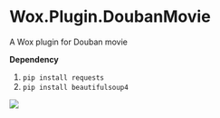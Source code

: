 Wox.Plugin.DoubanMovie
======================

A Wox plugin for Douban movie  

**Dependency**  

1. `pip install requests`  
2. `pip install beautifulsoup4`  




<img src="http://ww3.sinaimg.cn/large/5d7c1fa4gw1eeolgatpz1g20lt0fcalw.gif"/>
